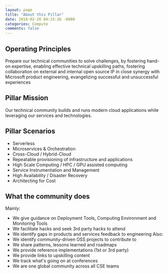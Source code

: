 ```yaml
---
layout: page
title: "About this Pillar"
date: 2018-02-26 04:15:16 -0800
categories: Compute
comments: false
---
```


<!-- Here is where the Pillar leads can put in the main goals/principles of the Pillar -->

## Operating Principles

Prepare our technical communities to solve challenges, by fostering hand-on expertise, enabling effective technical upskilling paths, fostering collaboration on external and internal open source IP in close synergy with Microsoft product engineering, evangelizing successful and unsuccessful experiences

## Pillar Mission

Our technical community builds and runs modern cloud applications while leveraging our services and technologies.

## Pillar Scenarios

- Serverless
- Microservices & Orchestration
- Cross-Cloud / Hybrid-Cloud
- Repeatable provisioning of infrastructure and applications
- High Scale Computing / HPC / GPU assisted computing
- Service Instrumentation and Management
- High Availability / Disaster Recovery
- Architecting for Cost

## What the community does

Mainly:
- We give guidance on Deployment Tools, Computing Environment and Monitoring Tools
- We facilitate hacks and seek 3rd party hacks to attend
- We identify gaps in products and services feedback to engineering
Also:
- We identify community-driven OSS projects to contribute to
- We share patterns, lessons learned and roadmaps
- We provide reference implementations (1st or 3rd party)
- We provide links to upskilling content
- We track what's going on at conferences
- We are one global community across all CSE teams